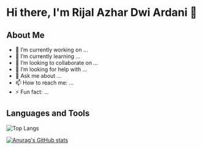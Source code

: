 # Hi there, I'm Rijal Azhar Dwi Ardani 👋

## About Me
- 🔭 I’m currently working on ...
- 🌱 I’m currently learning ...
- 👯 I’m looking to collaborate on ...
- 🤔 I’m looking for help with ...
- 💬 Ask me about ...
- 📫 How to reach me: ...
- ⚡ Fun fact: ...

## Languages and Tools
![Top Langs](https://github-readme-stats.vercel.app/api/top-langs/?username=rijalardani&layout=compact)

[![Anurag's GitHub stats](https://github-readme-stats.vercel.app/api?username=anuraghazra)](https://github.com/rijalardani/github-readme-stats)
